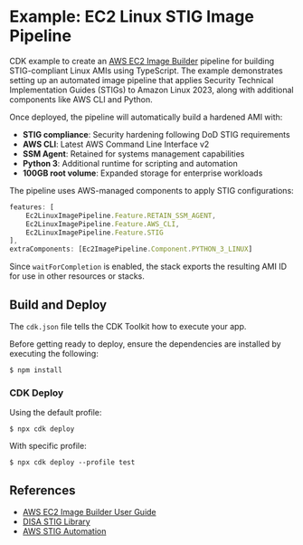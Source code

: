 # Example: EC2 Linux STIG Image Pipeline

CDK example to create an [AWS EC2 Image Builder](https://docs.aws.amazon.com/imagebuilder/latest/userguide/what-is-image-builder.html) pipeline for building STIG-compliant Linux AMIs using TypeScript.
The example demonstrates setting up an automated image pipeline that applies Security Technical Implementation Guides (STIGs) to Amazon Linux 2023, along with additional components like AWS CLI and Python.

Once deployed, the pipeline will automatically build a hardened AMI with:

- **STIG compliance**: Security hardening following DoD STIG requirements
- **AWS CLI**: Latest AWS Command Line Interface v2
- **SSM Agent**: Retained for systems management capabilities
- **Python 3**: Additional runtime for scripting and automation
- **100GB root volume**: Expanded storage for enterprise workloads

The pipeline uses AWS-managed components to apply STIG configurations:

```typescript
features: [
    Ec2LinuxImagePipeline.Feature.RETAIN_SSM_AGENT,
    Ec2LinuxImagePipeline.Feature.AWS_CLI,
    Ec2LinuxImagePipeline.Feature.STIG
],
extraComponents: [Ec2ImagePipeline.Component.PYTHON_3_LINUX]
```

Since `waitForCompletion` is enabled, the stack exports the resulting AMI ID for use in other resources or stacks.

## Build and Deploy

The `cdk.json` file tells the CDK Toolkit how to execute your app.

Before getting ready to deploy, ensure the dependencies are installed by executing the following:

```
$ npm install
```

### CDK Deploy

Using the default profile:

```
$ npx cdk deploy
```

With specific profile:

```
$ npx cdk deploy --profile test
```

## References

- [AWS EC2 Image Builder User Guide](https://docs.aws.amazon.com/imagebuilder/latest/userguide/what-is-image-builder.html)
- [DISA STIG Library](https://public.cyber.mil/stigs/)
- [AWS STIG Automation](https://aws.amazon.com/blogs/publicsector/automating-stig-compliance-using-aws-ec2-image-builder/)
